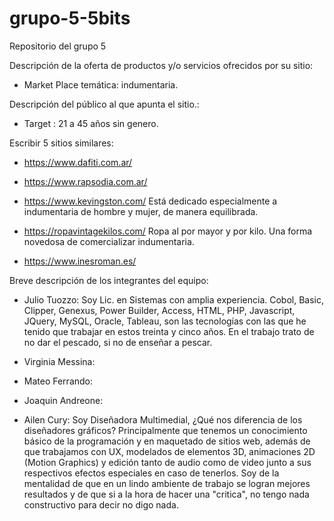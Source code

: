 # grupo-5-5bits
Repositorio del grupo 5

Descripción de la oferta de productos y/o servicios ofrecidos por su
sitio:
- Market Place temática: indumentaria. 

Descripción del público al que apunta el sitio.:
- Target : 21 a 45 años sin genero.

Escribir 5 sitios similares: 
- https://www.dafiti.com.ar/

- https://www.rapsodia.com.ar/

- https://www.kevingston.com/
    Está dedicado especialmente a indumentaria de hombre y mujer, de manera equilibrada.

- https://ropavintagekilos.com/
    Ropa al por mayor y por kilo. Una forma novedosa de comercializar indumentaria.

- https://www.inesroman.es/


Breve descripción de los integrantes del equipo:
- Julio Tuozzo:
    Soy Lic. en Sistemas con amplia experiencia. Cobol, Basic, Clipper, Genexus, Power Builder, Access, HTML, PHP, Javascript, JQuery, MySQL, Oracle, Tableau, son las tecnologías con las que he tenido que trabajar en estos treinta y cinco años. En el trabajo trato de no dar el pescado, si no de enseñar a pescar.

- Virginia Messina:
- Mateo Ferrando:
- Joaquin Andreone:

- Ailen Cury:
    Soy Diseñadora Multimedial, ¿Qué nos diferencia de los diseñadores gráficos? Principalmente que tenemos un conocimiento básico de la programación y en maquetado de sitios web, además de que trabajamos con UX, modelados de elementos 3D, animaciones 2D (Motion Graphics) y edición tanto de audio como de video junto a sus respectivos efectos especiales en caso de tenerlos. Soy de la mentalidad de que en un lindo ambiente de trabajo se logran mejores resultados y de que si a la hora de hacer una "critica", no tengo nada constructivo para decir no digo nada.
